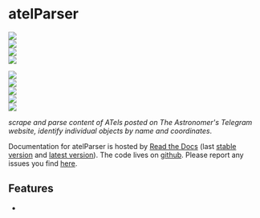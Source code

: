 # atelParser

<!-- INFO BADGES -->  

[![](https://img.shields.io/pypi/pyversions/atelParser)](https://pypi.org/project/atelParser/)  
[![](https://img.shields.io/pypi/v/atelParser)](https://pypi.org/project/atelParser/)  
[![](https://img.shields.io/github/license/thespacedoctor/atelParser)](https://github.com/thespacedoctor/atelParser)  
[![](https://img.shields.io/pypi/dm/atelParser)](https://pypi.org/project/atelParser/)  

<!-- STATUS BADGES -->  

[![](http://157.245.42.153:8080/buildStatus/icon?job=atelParser%2Fmaster&subject=build%20master)](http://157.245.42.153:8080/blue/organizations/jenkins/atelParser/activity?branch=master)  
[![](http://157.245.42.153:8080/buildStatus/icon?job=atelParser%2Fdevelop&subject=build%20dev)](http://157.245.42.153:8080/blue/organizations/jenkins/atelParser/activity?branch=develop)  
[![](https://cdn.jsdelivr.net/gh/thespacedoctor/atelParser@master/coverage.svg)](https://raw.githack.com/thespacedoctor/atelParser/master/htmlcov/index.html)  
[![](https://readthedocs.org/projects/atelparser/badge/?version=master)](https://atelparser.readthedocs.io/en/master/)  
[![](https://img.shields.io/github/issues/thespacedoctor/atelParser/type:%20bug?label=bug%20issues)](https://github.com/thespacedoctor/atelParser/issues?q=is%3Aissue+is%3Aopen+label%3A%22type%3A+bug%22+)  

*scrape and parse content of ATels posted on The Astronomer's Telegram website, identify individual objects by name and coordinates*.

Documentation for atelParser is hosted by [Read the Docs](https://atelparser.readthedocs.io/en/master/) (last
[stable version](https://atelparser.readthedocs.io/en/development/) and [latest version](https://atelparser.readthedocs.io/en/master/)). The code lives on [github](https://github.com/thespacedoctor/atelParser). Please report any issues you find [here](https://github.com/thespacedoctor/atelParser/issues).

## Features

* 




